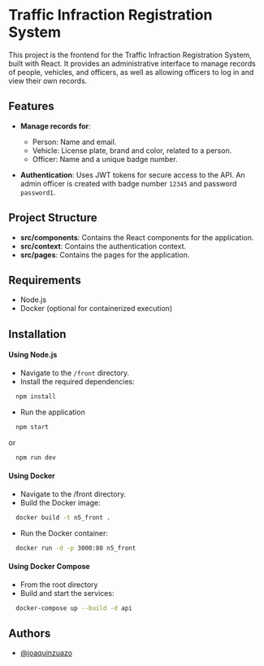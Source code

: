 
# Traffic Infraction Registration System

This project is the frontend for the Traffic Infraction Registration System, built with React. It provides an administrative interface to manage records of people, vehicles, and officers, as well as allowing officers to log in and view their own records.



## Features

- **Manage records for**:
    - Person: Name and email.
    - Vehicle: License plate, brand and color, related to a person.
    - Officer: Name and a unique badge number.

- **Authentication**: Uses JWT tokens for secure access to the API. An admin officer is created with badge number `12345` and password `password1`.

## Project Structure

- **src/components**: Contains the React components for the application.
- **src/context**: Contains the authentication context.
- **src/pages**: Contains the pages for the application.

## Requirements
- Node.js
- Docker (optional for containerized execution)
## Installation

#### Using Node.js

- Navigate to the `/front` directory.
-  Install the required dependencies:

```bash
  npm install
```

- Run the application

```bash
  npm start
```

or 

```bash
  npm run dev
```

#### Using Docker

- Navigate to the /front directory.
- Build the Docker image:

```bash
  docker build -t n5_front .
```

- Run the Docker container:

```bash
  docker run -d -p 3000:80 n5_front
```

#### Using Docker Compose

- From the root directory
- Build and start the services:

```bash
  docker-compose up --build -d api
```
## Authors

- [@joaquinzuazo](https://gitlab.com/jzuazo1)